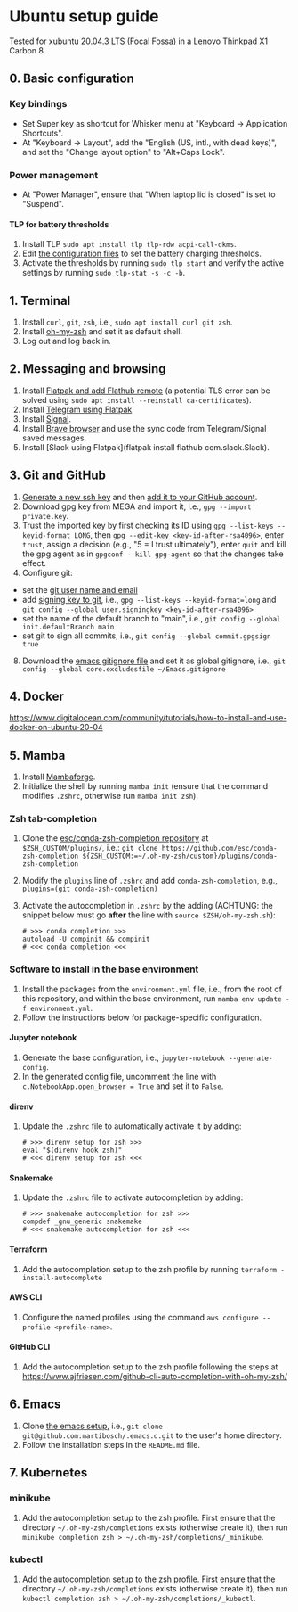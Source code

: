 # Ubuntu setup guide

Tested for xubuntu 20.04.3 LTS (Focal Fossa) in a Lenovo Thinkpad X1 Carbon 8.

## 0. Basic configuration

### Key bindings

* Set Super key as shortcut for Whisker menu at "Keyboard -> Application Shortcuts".
* At "Keyboard -> Layout", add the "English (US, intl., with dead keys)", and set the "Change layout option" to "Alt+Caps Lock".

### Power management

* At "Power Manager", ensure that "When laptop lid is closed" is set to "Suspend".

#### TLP for battery thresholds

1. Install TLP `sudo apt install tlp tlp-rdw acpi-call-dkms`.
2. Edit [the configuration files](https://linrunner.de/tlp/settings/introduction.html#config-files) to set the battery charging thresholds.
3. Activate the thresholds by running `sudo tlp start` and verify the active settings by running `sudo tlp-stat -s -c -b`.

## 1. Terminal

1. Install `curl`, `git`, `zsh`, i.e., `sudo apt install curl git zsh`.
2. Install [oh-my-zsh](https://github.com/ohmyzsh/ohmyzsh) and set it as default shell.
3. Log out and log back in.

## 2. Messaging and browsing

1. Install [Flatpak and add Flathub remote](https://flatpak.org/setup/Ubuntu) (a potential TLS error can be solved using `sudo apt install --reinstall ca-certificates`).
2. Install [Telegram using Flatpak](https://flathub.org/apps/details/org.telegram.desktop).
3. Install [Signal](https://signal.org/en/download/).
4. Install [Brave browser](https://brave.com/linux/#release-channel-installation) and use the sync code from Telegram/Signal saved messages.
5. Install [Slack using Flatpak](flatpak install flathub com.slack.Slack).

## 3. Git and GitHub

1. [Generate a new ssh key](https://docs.github.com/en/authentication/connecting-to-github-with-ssh/generating-a-new-ssh-key-and-adding-it-to-the-ssh-agent) and then [add it to your GitHub account](https://docs.github.com/en/authentication/connecting-to-github-with-ssh/adding-a-new-ssh-key-to-your-github-account).
2. Download gpg key from MEGA and import it, i.e., `gpg --import private.key`.
3. Trust the imported key by first checking its ID using `gpg --list-keys --keyid-format LONG`, then `gpg --edit-key <key-id-after-rsa4096>`, enter `trust`, assign a decision (e.g., "5 = I trust ultimately"), enter `quit` and kill the gpg agent as in `gpgconf --kill gpg-agent` so that the changes take effect.
4. Configure git:
  * set the [git user name and email](https://git-scm.com/book/en/v2/Getting-Started-First-Time-Git-Setup)
  * add [signing key to git](https://docs.github.com/en/authentication/managing-commit-signature-verification/telling-git-about-your-signing-key), i.e., `gpg --list-keys --keyid-format=long` and `git config --global user.signingkey <key-id-after-rsa4096>`
  * set the name of the default branch to "main", i.e., `git config --global init.defaultBranch main`
  * set git to sign all commits, i.e., `git config --global commit.gpgsign true`
8. Download the [emacs gitignore file](https://github.com/github/gitignore/blob/main/Global/Emacs.gitignore) and set it as global gitignore, i.e., `git config --global core.excludesfile ~/Emacs.gitignore`

## 4. Docker

https://www.digitalocean.com/community/tutorials/how-to-install-and-use-docker-on-ubuntu-20-04

## 5. Mamba

1. Install [Mambaforge](https://github.com/conda-forge/miniforge#mambaforge).
2. Initialize the shell by running `mamba init` (ensure that the command modifies `.zshrc`, otherwise run `mamba init zsh`).

### Zsh tab-completion

1. Clone the [esc/conda-zsh-completion repository](https://github.com/esc/conda-zsh-completion) at `$ZSH_CUSTOM/plugins/`, i.e.: `git clone https://github.com/esc/conda-zsh-completion ${ZSH_CUSTOM:=~/.oh-my-zsh/custom}/plugins/conda-zsh-completion`
2. Modify the `plugins` line of `.zshrc` and add `conda-zsh-completion`, e.g., `plugins=(git conda-zsh-completion)`
3. Activate the autocompletion in `.zshrc` by the adding (ACHTUNG: the snippet below must go **after** the line with `source $ZSH/oh-my-zsh.sh`):

    ```
    # >>> conda completion >>>
    autoload -U compinit && compinit
    # <<< conda completion <<<
    ```

### Software to install in the base environment

1. Install the packages from the `environment.yml` file, i.e., from the root of this repository, and within the base environment, run `mamba env update -f environment.yml`.
2. Follow the instructions below for package-specific configuration.

#### Jupyter notebook

1. Generate the base configuration, i.e., `jupyter-notebook --generate-config`.
2. In the generated config file, uncomment the line with `c.NotebookApp.open_browser = True` and set it to `False`.

#### direnv

1. Update the `.zshrc` file to automatically activate it by adding:

    ```
    # >>> direnv setup for zsh >>>
    eval "$(direnv hook zsh)"
    # <<< direnv setup for zsh <<<
    ```

#### Snakemake
    
1. Update the `.zshrc` file to activate autocompletion by adding:

    ```
    # >>> snakemake autocompletion for zsh >>>
    compdef _gnu_generic snakemake
    # <<< snakemake autocompletion for zsh <<<
    ```
    
#### Terraform

1. Add the autocompletion setup to the zsh profile by running `terraform -install-autocomplete`

#### AWS CLI

1. Configure the named profiles using the command `aws configure --profile <profile-name>`.

#### GitHub CLI

1. Add the autocompletion setup to the zsh profile following the steps at https://www.ajfriesen.com/github-cli-auto-completion-with-oh-my-zsh/

## 6. Emacs

1. Clone [the emacs setup](https://github.com/martibosch/.emacs.d), i.e., `git clone git@github.com:martibosch/.emacs.d.git` to the user's home directory.
2. Follow the installation steps in the `README.md` file.

## 7. Kubernetes

### minikube

1. Add the autocompletion setup to the zsh profile. First ensure that the directory `~/.oh-my-zsh/completions` exists (otherwise create it), then run `minikube completion zsh > ~/.oh-my-zsh/completions/_minikube`.

### kubectl

1. Add the autocompletion setup to the zsh profile. First ensure that the directory `~/.oh-my-zsh/completions` exists (otherwise create it), then run `kubectl completion zsh > ~/.oh-my-zsh/completions/_kubectl`.
